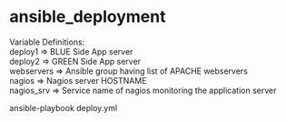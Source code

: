 # ansible_deployment
Variable Definitions:  
deploy1 => BLUE Side App server  
deploy2 => GREEN Side App server  
webservers => Ansible group having list of APACHE webservers  
nagios => Nagios server HOSTNAME  
nagios_srv => Service name of nagios monitoring the application server  
  
ansible-playbook deploy.yml
